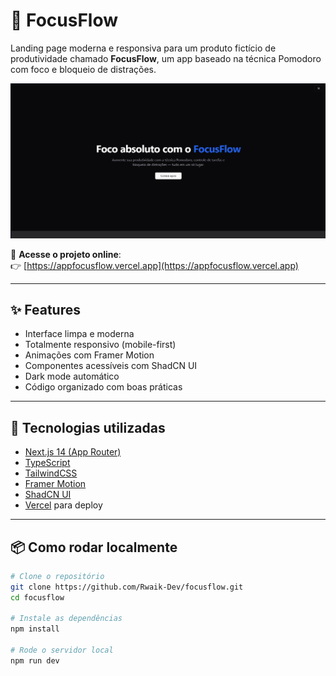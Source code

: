 # 🧠 FocusFlow

Landing page moderna e responsiva para um produto fictício de produtividade chamado **FocusFlow**, um app baseado na técnica Pomodoro com foco e bloqueio de distrações.

![Preview do site](public/preview.png)

🔗 **Acesse o projeto online**:  
👉 [https://appfocusflow.vercel.app](https://appfocusflow.vercel.app)

---

## ✨ Features

- Interface limpa e moderna
- Totalmente responsivo (mobile-first)
- Animações com Framer Motion
- Componentes acessíveis com ShadCN UI
- Dark mode automático
- Código organizado com boas práticas

---

## 🚀 Tecnologias utilizadas

- [Next.js 14 (App Router)](https://nextjs.org/)
- [TypeScript](https://www.typescriptlang.org/)
- [TailwindCSS](https://tailwindcss.com/)
- [Framer Motion](https://www.framer.com/motion/)
- [ShadCN UI](https://ui.shadcn.dev/)
- [Vercel](https://vercel.com/) para deploy

---

## 📦 Como rodar localmente

```bash
# Clone o repositório
git clone https://github.com/Rwaik-Dev/focusflow.git
cd focusflow

# Instale as dependências
npm install

# Rode o servidor local
npm run dev
